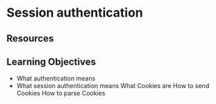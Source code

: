 # Session authentication

## Resources

## Learning Objectives

* What authentication means
* What session authentication means
What Cookies are
How to send Cookies
How to parse Cookies
